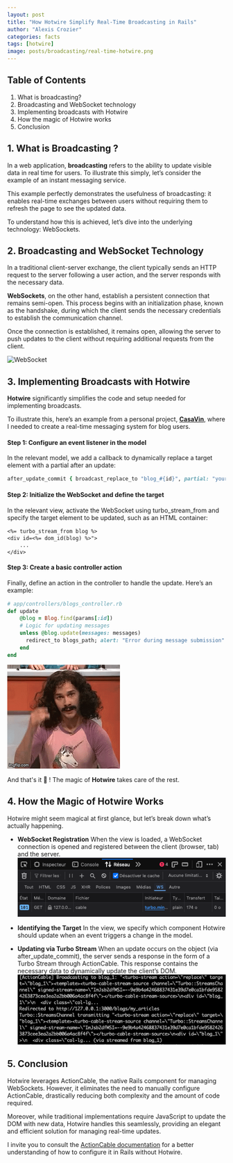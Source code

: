 ```yaml
---
layout: post
title: "How Hotwire Simplify Real-Time Broadcasting in Rails"
author: "Alexis Crozier"
categories: facts
tags: [hotwire]
image: posts/broadcasting/real-time-hotwire.png
---
```


## Table of Contents
1. What is broadcasting? 
2. Broadcasting and WebSocket technology 
3. Implementing broadcasts with Hotwire 
4. How the magic of Hotwire works 
5. Conclusion

## 1. What is Broadcasting ?
In a web application, **broadcasting** refers to the ability to update visible data in real time for users. To illustrate this simply, let’s consider the example of an instant messaging service.

This example perfectly demonstrates the usefulness of broadcasting: it enables real-time exchanges between users without requiring them to refresh the page to see the updated data.

To understand how this is achieved, let’s dive into the underlying technology: WebSockets. 

## 2. Broadcasting and WebSocket Technology
In a traditional client-server exchange, the client typically sends an HTTP request to the server following a user action, and the server responds with the necessary data.

**WebSockets**, on the other hand, establish a persistent connection that remains semi-open. This process begins with an initialization phase, known as the handshake, during which the client sends the necessary credentials to establish the communication channel.

Once the connection is established, it remains open, allowing the server to push updates to the client without requiring additional requests from the client. 

![WebSocket](/assets/images/posts/broadcasting/websocket-schema.png)

## 3. Implementing Broadcasts with Hotwire
**Hotwire** significantly simplifies the code and setup needed for implementing broadcasts.

To illustrate this, here’s an example from a personal project, <a href="https://www.casavin.fr" target="_blank">**CasaVin**</a>, where I needed to create a real-time messaging system for blog users.

#### Step 1: Configure an event listener in the model
In the relevant model, we add a callback to dynamically replace a target element with a partial after an update:

```ruby
after_update_commit { broadcast_replace_to "blog_#{id}", partial: "your/partial/path", locals: { blog: self } }
```

#### Step 2: Initialize the WebSocket and define the target
In the relevant view, activate the WebSocket using turbo_stream_from and specify the target element to be updated, such as an HTML container:

```erb
<%= turbo_stream_from blog %>
<div id=<%= dom_id(blog) %>">
    ...
</div>
```

#### Step 3: Create a basic controller action
Finally, define an action in the controller to handle the update. Here’s an example:

```ruby
# app/controllers/blogs_controller.rb
def update
    @blog = Blog.find(params[:id])
    # Logic for updating messages
    unless @blog.update(messages: messages)
      redirect_to blogs_path; alert: "Error during message submission"
    end
end
```

![magic gif](/assets/img/posts/broadcasting/magic.gif)

And that's it :rocket: ! The magic of **Hotwire** takes care of the rest.

## 4. How the Magic of Hotwire Works


Hotwire might seem magical at first glance, but let’s break down what’s actually happening.

- **WebSocket Registration** When the view is loaded, a WebSocket connection is opened and registered between the client (browser, tab) and the server.
![WebSocket Registration](/assets/img/posts/broadcasting/open-websocket.png)

- **Identifying the Target** In the view, we specify which component Hotwire should update when an event triggers a change in the model.
- **Updating via Turbo Stream** When an update occurs on the object (via after_update_commit), the server sends a response in the form of a Turbo Stream through ActionCable. This response contains the necessary data to dynamically update the client’s DOM.
![Return of ActionCable](/assets/img/posts/broadcasting/return-actioncable.png)

## 5. Conclusion

Hotwire leverages ActionCable, the native Rails component for managing WebSockets. However, it eliminates the need to manually configure ActionCable, drastically reducing both complexity and the amount of code required.

Moreover, while traditional implementations require JavaScript to update the DOM with new data, Hotwire handles this seamlessly, providing an elegant and efficient solution for managing real-time updates.

I invite you to consult the <a href="https://guides.rubyonrails.org/action_cable_overview.html" target="_blank">ActionCable documentation</a> for a better understanding of how to configure it in Rails without Hotwire. 
